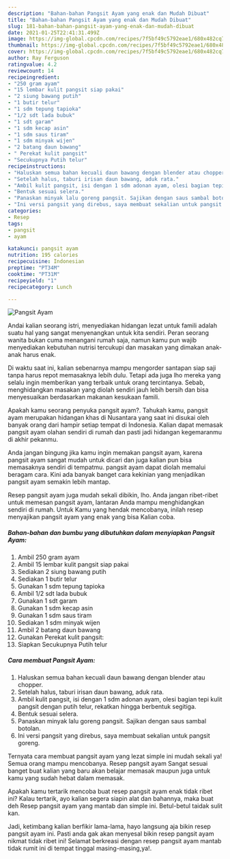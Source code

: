 ```yaml
---
description: "Bahan-bahan Pangsit Ayam yang enak dan Mudah Dibuat"
title: "Bahan-bahan Pangsit Ayam yang enak dan Mudah Dibuat"
slug: 181-bahan-bahan-pangsit-ayam-yang-enak-dan-mudah-dibuat
date: 2021-01-25T22:41:31.499Z
image: https://img-global.cpcdn.com/recipes/7f5bf49c5792eae1/680x482cq70/pangsit-ayam-foto-resep-utama.jpg
thumbnail: https://img-global.cpcdn.com/recipes/7f5bf49c5792eae1/680x482cq70/pangsit-ayam-foto-resep-utama.jpg
cover: https://img-global.cpcdn.com/recipes/7f5bf49c5792eae1/680x482cq70/pangsit-ayam-foto-resep-utama.jpg
author: Ray Ferguson
ratingvalue: 4.2
reviewcount: 14
recipeingredient:
- "250 gram ayam"
- "15 lembar kulit pangsit siap pakai"
- "2 siung bawang putih"
- "1 butir telur"
- "1 sdm tepung tapioka"
- "1/2 sdt lada bubuk"
- "1 sdt garam"
- "1 sdm kecap asin"
- "1 sdm saus tiram"
- "1 sdm minyak wijen"
- "2 batang daun bawang"
- " Perekat kulit pangsit"
- "Secukupnya Putih telur"
recipeinstructions:
- "Haluskan semua bahan kecuali daun bawang dengan blender atau chopper."
- "Setelah halus, taburi irisan daun bawang, aduk rata."
- "Ambil kulit pangsit, isi dengan 1 sdm adonan ayam, olesi bagian tepi kulit pangsit dengan putih telur, rekatkan hingga berbentuk segitiga."
- "Bentuk sesuai selera."
- "Panaskan minyak lalu goreng pangsit. Sajikan dengan saus sambal botolan."
- "Ini versi pangsit yang direbus, saya membuat sekalian untuk pangsit goreng."
categories:
- Resep
tags:
- pangsit
- ayam

katakunci: pangsit ayam 
nutrition: 195 calories
recipecuisine: Indonesian
preptime: "PT34M"
cooktime: "PT31M"
recipeyield: "1"
recipecategory: Lunch

---
```



![Pangsit Ayam](https://img-global.cpcdn.com/recipes/7f5bf49c5792eae1/680x482cq70/pangsit-ayam-foto-resep-utama.jpg)

Andai kalian seorang istri, menyediakan hidangan lezat untuk famili adalah suatu hal yang sangat menyenangkan untuk kita sendiri. Peran seorang  wanita bukan cuma menangani rumah saja, namun kamu pun wajib menyediakan kebutuhan nutrisi tercukupi dan masakan yang dimakan anak-anak harus enak.

Di waktu  saat ini, kalian sebenarnya mampu mengorder santapan siap saji tanpa harus repot memasaknya lebih dulu. Tetapi ada juga lho mereka yang selalu ingin memberikan yang terbaik untuk orang tercintanya. Sebab, menghidangkan masakan yang diolah sendiri jauh lebih bersih dan bisa menyesuaikan berdasarkan makanan kesukaan famili. 



Apakah kamu seorang penyuka pangsit ayam?. Tahukah kamu, pangsit ayam merupakan hidangan khas di Nusantara yang saat ini disukai oleh banyak orang dari hampir setiap tempat di Indonesia. Kalian dapat memasak pangsit ayam olahan sendiri di rumah dan pasti jadi hidangan kegemaranmu di akhir pekanmu.

Anda jangan bingung jika kamu ingin memakan pangsit ayam, karena pangsit ayam sangat mudah untuk dicari dan juga kalian pun bisa memasaknya sendiri di tempatmu. pangsit ayam dapat diolah memalui beragam cara. Kini ada banyak banget cara kekinian yang menjadikan pangsit ayam semakin lebih mantap.

Resep pangsit ayam juga mudah sekali dibikin, lho. Anda jangan ribet-ribet untuk memesan pangsit ayam, lantaran Anda mampu menghidangkan sendiri di rumah. Untuk Kamu yang hendak mencobanya, inilah resep menyajikan pangsit ayam yang enak yang bisa Kalian coba.

<!--inarticleads1-->

##### Bahan-bahan dan bumbu yang dibutuhkan dalam menyiapkan Pangsit Ayam:

1. Ambil 250 gram ayam
1. Ambil 15 lembar kulit pangsit siap pakai
1. Sediakan 2 siung bawang putih
1. Sediakan 1 butir telur
1. Gunakan 1 sdm tepung tapioka
1. Ambil 1/2 sdt lada bubuk
1. Gunakan 1 sdt garam
1. Gunakan 1 sdm kecap asin
1. Gunakan 1 sdm saus tiram
1. Sediakan 1 sdm minyak wijen
1. Ambil 2 batang daun bawang
1. Gunakan  Perekat kulit pangsit:
1. Siapkan Secukupnya Putih telur




<!--inarticleads2-->

##### Cara membuat Pangsit Ayam:

1. Haluskan semua bahan kecuali daun bawang dengan blender atau chopper.
1. Setelah halus, taburi irisan daun bawang, aduk rata.
1. Ambil kulit pangsit, isi dengan 1 sdm adonan ayam, olesi bagian tepi kulit pangsit dengan putih telur, rekatkan hingga berbentuk segitiga.
1. Bentuk sesuai selera.
1. Panaskan minyak lalu goreng pangsit. Sajikan dengan saus sambal botolan.
1. Ini versi pangsit yang direbus, saya membuat sekalian untuk pangsit goreng.




Ternyata cara membuat pangsit ayam yang lezat simple ini mudah sekali ya! Semua orang mampu mencobanya. Resep pangsit ayam Sangat sesuai banget buat kalian yang baru akan belajar memasak maupun juga untuk kamu yang sudah hebat dalam memasak.

Apakah kamu tertarik mencoba buat resep pangsit ayam enak tidak ribet ini? Kalau tertarik, ayo kalian segera siapin alat dan bahannya, maka buat deh Resep pangsit ayam yang mantab dan simple ini. Betul-betul taidak sulit kan. 

Jadi, ketimbang kalian berfikir lama-lama, hayo langsung aja bikin resep pangsit ayam ini. Pasti anda gak akan menyesal bikin resep pangsit ayam nikmat tidak ribet ini! Selamat berkreasi dengan resep pangsit ayam mantab tidak rumit ini di tempat tinggal masing-masing,ya!.


